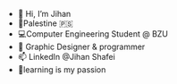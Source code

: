 - 👋 Hi, I’m Jihan
- 📍Palestine 🇵🇸
- 💻Computer Engineering Student @ BZU
- 🌱 Graphic Designer & programmer
- 📫 LinkedIn @Jihan Shafei
- 🤩learning is my passion

<!---
JIHAN-SH/JIHAN-SH is a ✨ special ✨ repository because its `README.md` (this file) appears on your GitHub profile.
You can click the Preview link to take a look at your changes.
--->
